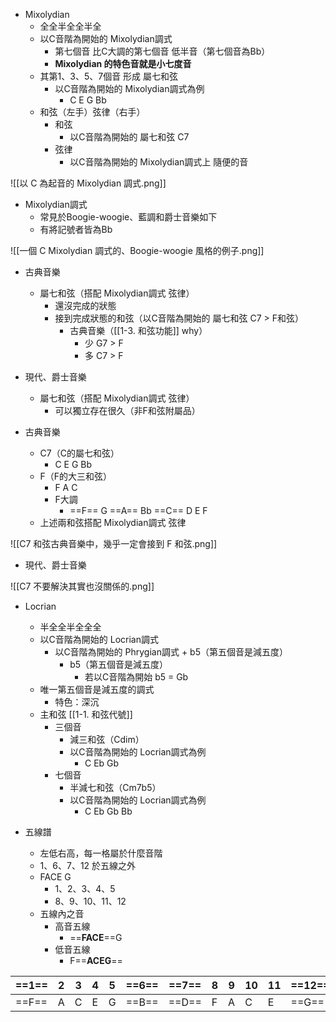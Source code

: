 - Mixolydian
	- 全全半全全半全
	- 以C音階為開始的 Mixolydian調式
		- 第七個音   比C大調的第七個音   低半音（第七個音為Bb）
		- **Mixolydian 的特色音就是小七度音**
	- 其第1、3、5、7個音 形成 屬七和弦
		- 以C音階為開始的 Mixolydian調式為例
			- C E G Bb
	- 和弦（左手）弦律（右手）
		- 和弦
			- 以C音階為開始的 屬七和弦 C7
		- 弦律
			- 以C音階為開始的 Mixolydian調式上 隨便的音

![[以 C 為起音的 Mixolydian 調式.png]]



- Mixolydian調式
	- 常見於Boogie-woogie、藍調和爵士音樂如下
	- 有將記號者皆為Bb

![[一個 C Mixolydian 調式的、Boogie-woogie 風格的例子.png]]

- 古典音樂
	- 屬七和弦（搭配 Mixolydian調式 弦律）
		- 還沒完成的狀態
		- 接到完成狀態的和弦（以C音階為開始的 屬七和弦 C7  >  F和弦）
			- 古典音樂（[[1-3. 和弦功能]] why）
				- 少 G7 > F
				- 多 C7 > F
- 現代、爵士音樂
	- 屬七和弦（搭配 Mixolydian調式 弦律）
		- 可以獨立存在很久（非F和弦附屬品）

- 古典音樂
	- C7（C的屬七和弦）
		- C E G Bb
	- F（F的大三和弦）
		- F A C
		- F大調
			- ==F== G ==A== Bb ==C== D E F
	- 上述兩和弦搭配 Mixolydian調式 弦律

![[C7 和弦古典音樂中，幾乎一定會接到 F 和弦.png]]

- 現代、爵士音樂

![[C7 不要解決其實也沒關係的.png]]


- Locrian
	- 半全全半全全全
	- 以C音階為開始的 Locrian調式
		- 以C音階為開始的 Phrygian調式 + b5（第五個音是減五度）
			- b5（第五個音是減五度）
				- 若以C音階為開始 b5 = Gb
	- 唯一第五個音是減五度的調式
		- 特色：深沉
	- 主和弦 [[1-1. 和弦代號]]
		- 三個音
			- 減三和弦（Cdim）
			- 以C音階為開始的 Locrian調式為例
				- C Eb Gb
		- 七個音
			- 半減七和弦（Cm7b5）
			- 以C音階為開始的 Locrian調式為例
				- C Eb Gb Bb


- 五線譜
	- 左低右高，每一格屬於什麼音階
	- 1、6、7、12 於五線之外
	- FACE G
		- 1、2、3、4、5
		- 8、9、10、11、12
	- 五線內之音
		- 高音五線
			- ==**FACE**==G
		- 低音五線
			- F==**ACEG**==

| ==1== | 2   | 3   | 4   | 5   | ==6== | ==7== | 8   | 9   | 10  | 11  | ==12== |
| ----- | --- | --- | --- | --- | ----- | ----- | --- | --- | --- | --- | ------ |
| ==F== | A   | C   | E   | G   | ==B== | ==D== | F   | A   | C   | E   | ==G==  |




